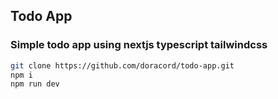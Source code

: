 ## Todo App
### Simple todo app using nextjs typescript tailwindcss

```bash
git clone https://github.com/doracord/todo-app.git
npm i
npm run dev
```